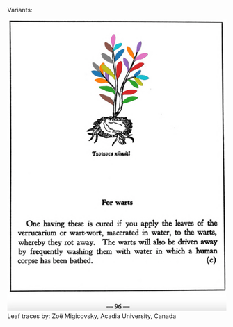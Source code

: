 Variants:   

![Z_ID238_p096_01_Tzotzoca-xihuitl.png](assets/Z_ID238_p096_01_Tzotzoca-xihuitl.png)  
Leaf traces by: Zoë Migicovsky, Acadia University, Canada  
